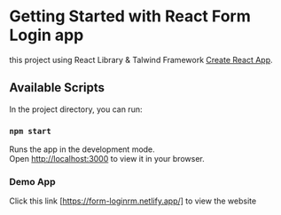 # Getting Started with React Form Login app

this project using React Library & Talwind Framework [Create React App](https://github.com/facebook/create-react-app).

## Available Scripts

In the project directory, you can run:

### `npm start`

Runs the app in the development mode.\
Open [http://localhost:3000](http://localhost:3000) to view it in your browser.

### Demo App

Click this link [https://form-loginrm.netlify.app/] to view the website